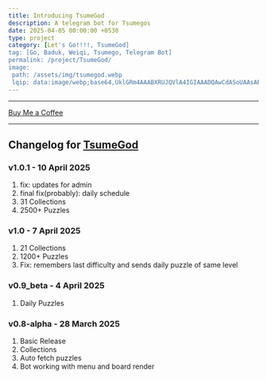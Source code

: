 ```yaml
---
title: Introducing TsumeGod
description: A telegram bot for Tsumegos
date: 2025-04-05 00:00:00 +0530
type: project
category: [Let's Go!!!!, TsumeGod]
tag: [Go, Baduk, Weiqi, Tsumego, Telegram Bot]
permalink: /project/TsumeGod/
image:
 path: /assets/img/tsumegod.webp
 lqip: data:image/webp;base64,UklGRm4AAABXRUJQVlA4IGIAAADQAwCdASoUAAsAPzmEuVOvKKWisAgB4CcJbAC1IUAA4aWU26z1gyAA/oRtEzipIJcPoQBXJaeR9yxN5u9i349HZBFMw++ZTYD1UGfuCdDAqe5NShoNiTW+8dReV5WqYRXAAA==
---
```


<hr>
<a href="https://buymeacoffee.com/soumyak4" class="btn coffee fas fa-mug-hot"> Buy Me a Coffee</a>

---

## Changelog for [TsumeGod](https://tsumegod.soumyak4.in)

### v1.0.1 - 10 April 2025

1. fix: updates for admin
2. final fix(probably): daily schedule
3. 31 Collections
4. 2500+ Puzzles

### v1.0 - 7 April 2025

1. 21 Collections
2. 1200+ Puzzles
3. Fix: remembers last difficulty and sends daily puzzle of same level

### v0.9_beta - 4 April 2025

1. Daily Puzzles

### v0.8-alpha - 28 March 2025

1. Basic Release
2. Collections
3. Auto fetch puzzles
4. Bot working with menu and board render
